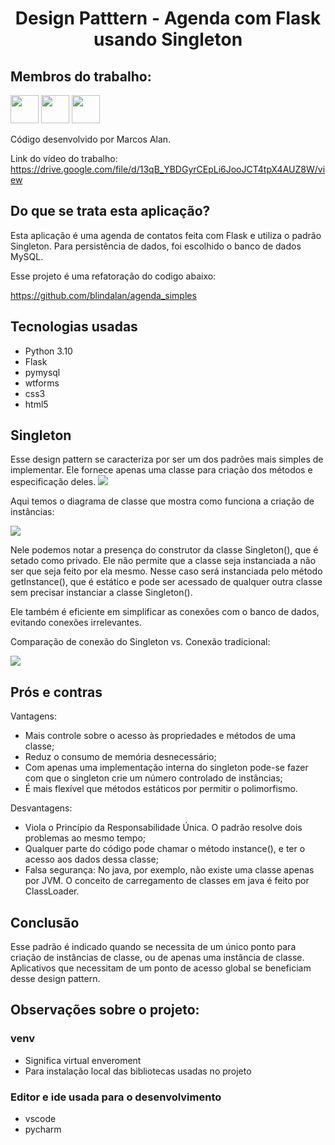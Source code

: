 <h1 align="center"> Design Patttern - Agenda com Flask usando Singleton</h1>

## Membros do trabalho:
<div>
<img src="https://github.com/blindalan.png" width="45" height="45" style="max-width: 100%;">
<img src="https://github.com/emiliodeoliveira.png" width="45" height="45" style="max-width: 100%;">
<img src="https://github.com/marlonlupa.png" width="45" height="45" style="max-width: 100%;">
</div>

Código desenvolvido por Marcos Alan.

Link do vídeo do trabalho: https://drive.google.com/file/d/13qB_YBDGyrCEpLi6JooJCT4tpX4AUZ8W/view

## Do que se trata esta aplicação?

Esta aplicação é uma agenda de contatos feita com Flask e utiliza o padrão Singleton. Para persistência de dados, foi escolhido o banco de dados MySQL. 

Esse projeto é uma refatoração do codigo abaixo:

https://github.com/blindalan/agenda_simples

## Tecnologias usadas

- Python 3.10
- Flask
- pymysql
- wtforms
- css3
- html5

## Singleton

Esse design pattern se caracteriza por ser um dos padrões mais simples de implementar. Ele fornece apenas uma classe para criação dos métodos e especificação deles.
<img src="https://miro.medium.com/max/1028/1*WXXQZp1glrQxLqrQ_TDN7Q.png" style="max-width: 100%;">

Aqui temos o diagrama de classe que mostra como funciona a criação de instâncias:

<img src="https://arquivo.devmedia.com.br/artigos/Higor_Medeiros/PadraoSingleton/PadraoSingleton_Java1.jpg" style="max-width: 100%;">

Nele podemos notar a presença do construtor da classe Singleton(), que é setado como privado. Ele não permite que a classe seja instanciada a não ser que seja feito por ela mesmo. Nesse caso será instanciada pelo método getInstance(), que é estático e pode ser acessado de qualquer outra classe sem precisar instanciar a classe Singleton().

Ele também é eficiente em simplificar as conexões com o banco de dados, evitando conexões irrelevantes.

Comparação de conexão do Singleton vs. Conexão tradicional:

<img src="https://phpenthusiast.com/theme/assets/images/blog/the-singleton-pattern-explained.png" style="max-width: 100%;">

## Prós e contras

Vantagens:
- Mais controle sobre o acesso às propriedades e métodos de uma classe;
- Reduz o consumo de memória desnecessário;
- Com apenas uma implementação interna do singleton pode-se fazer com que o singleton crie um número controlado de instâncias;
- É mais flexível que métodos estáticos por permitir o polimorfismo.

Desvantagens:
- Viola o Princípio da Responsabilidade Única. O padrão resolve dois problemas ao mesmo tempo;
- Qualquer parte do código pode chamar o método instance(), e ter o acesso aos dados dessa classe; 
- Falsa segurança: No java, por exemplo, não existe uma classe apenas por JVM. O conceito de carregamento de classes em java é feito por ClassLoader.

## Conclusão

Esse padrão é indicado quando se necessita de um único ponto para criação de instâncias de classe, ou de apenas uma instância de classe. Aplicativos que necessitam de um ponto de acesso global se beneficiam desse design pattern.

## Observações sobre o projeto:

### venv
- Significa virtual enveroment
- Para instalação local das bibliotecas usadas no projeto


### Editor e ide usada para o desenvolvimento
- vscode
- pycharm
